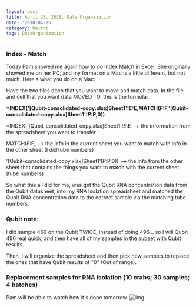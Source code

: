 ```yaml
---
layout: post
title: April 25, 2018, Data Organization
date: '2018-04-25'
category: bairdi
tags: DataOrganization
---
```


### Index - Match

Today Pam showed me again how to do Index Match in Excel. She originally showed me on her PC, and my format on a Mac is a little different, but not much. Here's what you do on a Mac:

Have the two files open that you want to move and match data. 
In the file and cell that you want data MOVED TO, this is the formula:

**=INDEX('[Qubit-consolidated-copy.xlsx]Sheet1'!$E:$E,MATCH($F:$F,'[Qubit-consolidated-copy.xlsx]Sheet1'!$P:$P,0))**

=INDEX('[Qubit-consolidated-copy.xlsx]Sheet1'!$E:$E --> the information from the spreadsheet you want to transfer

MATCH($F:$F, --> the info in the current sheet you want to match with info in the other sheet (I did tube numbers)

'[Qubit-consolidated-copy.xlsx]Sheet1'!$P:$P,0)) --> the info from the other sheet that contains the things you want to match with the current sheet (tube numbers)


So what this all did for me, was get the Qubit RNA concentration data from the Qubit datasheet, into my RNA Isolation spreadsheet and matched the Qubit RNA concentration data to the correct sample via the matching tube numbers. 

### Qubit note:

I did sample 469 on the Qubit TWICE, instead of doing 496... so I will Qubit 496 real quick, and then have all of my samples in the subset with Qubit results.

Then, I will organize the spreadsheet and then pick new samples to replace the ones that have Qubit results of "0" (Out of range). 

### Replacement samples for RNA isolation (10 crabs; 30 samples; 4 batches)
Pam will be able to watch how it's done tomorrow. 
![img](http://owl.fish.washington.edu/scaphapoda/grace/Crab-project/replacement-samples-for-rna-iso.png)
